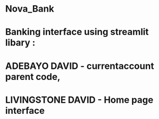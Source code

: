 # Nova_Bank
# Banking interface using streamlit libary :
# ADEBAYO DAVID - currentaccount parent code,
# LIVINGSTONE DAVID - Home page interface
